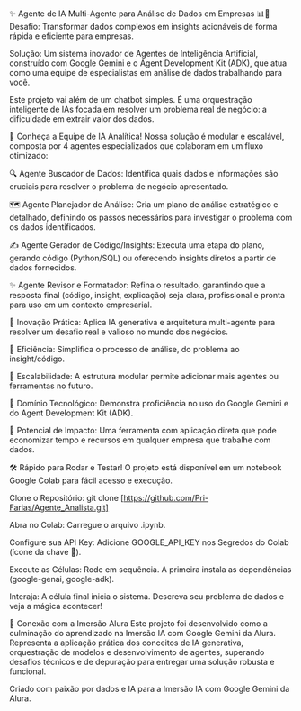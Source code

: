 ✨ Agente de IA Multi-Agente para Análise de Dados em Empresas 📊🦆
Desafio: Transformar dados complexos em insights acionáveis de forma rápida e eficiente para empresas.

Solução: Um sistema inovador de Agentes de Inteligência Artificial, construído com Google Gemini e o Agent Development Kit (ADK), que atua como uma equipe de especialistas em análise de dados trabalhando para você.

Este projeto vai além de um chatbot simples. É uma orquestração inteligente de IAs focada em resolver um problema real de negócio: a dificuldade em extrair valor dos dados.

🤖 Conheça a Equipe de IA Analítica!
Nossa solução é modular e escalável, composta por 4 agentes especializados que colaboram em um fluxo otimizado:

🔍 Agente Buscador de Dados: Identifica quais dados e informações são cruciais para resolver o problema de negócio apresentado.

🗺️ Agente Planejador de Análise: Cria um plano de análise estratégico e detalhado, definindo os passos necessários para investigar o problema com os dados identificados.

✍️ Agente Gerador de Código/Insights: Executa uma etapa do plano, gerando código (Python/SQL) ou oferecendo insights diretos a partir de dados fornecidos.

✨ Agente Revisor e Formatador: Refina o resultado, garantindo que a resposta final (código, insight, explicação) seja clara, profissional e pronta para uso em um contexto empresarial.

🚀 Inovação Prática: Aplica IA generativa e arquitetura multi-agente para resolver um desafio real e valioso no mundo dos negócios.

🚀 Eficiência: Simplifica o processo de análise, do problema ao insight/código.

🚀 Escalabilidade: A estrutura modular permite adicionar mais agentes ou ferramentas no futuro.

🚀 Domínio Tecnológico: Demonstra proficiência no uso do Google Gemini e do Agent Development Kit (ADK).

🚀 Potencial de Impacto: Uma ferramenta com aplicação direta que pode economizar tempo e recursos em qualquer empresa que trabalhe com dados.

🛠️ Rápido para Rodar e Testar!
O projeto está disponível em um notebook Google Colab para fácil acesso e execução.

Clone o Repositório: git clone [https://github.com/Pri-Farias/Agente_Analista.git]

Abra no Colab: Carregue o arquivo .ipynb.

Configure sua API Key: Adicione GOOGLE_API_KEY nos Segredos do Colab (ícone da chave 🔑).

Execute as Células: Rode em sequência. A primeira instala as dependências (google-genai, google-adk).

Interaja: A célula final inicia o sistema. Descreva seu problema de dados e veja a mágica acontecer!

🎯 Conexão com a Imersão Alura
Este projeto foi desenvolvido como a culminação do aprendizado na Imersão IA com Google Gemini da Alura. Representa a aplicação prática dos conceitos de IA generativa, orquestração de modelos e desenvolvimento de agentes, superando desafios técnicos e de depuração para entregar uma solução robusta e funcional.


Criado com paixão por dados e IA para a Imersão IA com Google Gemini da Alura.

